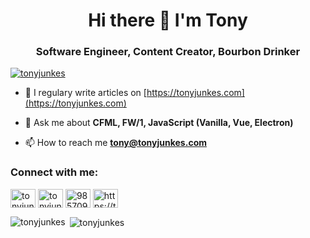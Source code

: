 <h1 align="center">Hi there 👋 I'm Tony</h1>
<h3 align="center">Software Engineer, Content Creator, Bourbon Drinker</h3>

<!--<p align="left"> <a href="https://github.com/ryo-ma/github-profile-trophy"><img src="https://github-profile-trophy.vercel.app/?username=tonyjunkes" alt="tonyjunkes" /></a> </p>-->

<p align="left"> <a href="https://twitter.com/tonyjunkes" target="blank"><img src="https://img.shields.io/twitter/follow/tonyjunkes?logo=twitter&style=for-the-badge" alt="tonyjunkes" /></a> </p>

- 📝 I regulary write articles on [https://tonyjunkes.com](https://tonyjunkes.com)

- 💬 Ask me about **CFML, FW/1, JavaScript (Vanilla, Vue, Electron)**

- 📫 How to reach me **tony@tonyjunkes.com**

<h3 align="left">Connect with me:</h3>
<p align="left">
<a href="https://twitter.com/tonyjunkes" target="blank"><img align="center" src="https://cdn.jsdelivr.net/npm/simple-icons@3.0.1/icons/twitter.svg" alt="tonyjunkes" height="30" width="40" /></a>
<a href="https://linkedin.com/in/tonyjunkes" target="blank"><img align="center" src="https://cdn.jsdelivr.net/npm/simple-icons@3.0.1/icons/linkedin.svg" alt="tonyjunkes" height="30" width="40" /></a>
<a href="https://stackoverflow.com/users/985709" target="blank"><img align="center" src="https://cdn.jsdelivr.net/npm/simple-icons@3.0.1/icons/stackoverflow.svg" alt="985709" height="30" width="40" /></a>
<a href="/https://tonyjunkes.com/rss.xml" target="blank"><img align="center" src="https://cdn.jsdelivr.net/npm/simple-icons@3.0.1/icons/rss.svg" alt="https://tonyjunkes.com/rss.xml" height="30" width="40" /></a>
</p>

<p><img align="left" src="https://github-readme-stats.vercel.app/api/top-langs?username=tonyjunkes&show_icons=true&locale=en&layout=compact" alt="tonyjunkes" /></p>

<p>&nbsp;<img align="center" src="https://github-readme-stats.vercel.app/api?username=tonyjunkes&show_icons=true&locale=en" alt="tonyjunkes" /></p>
